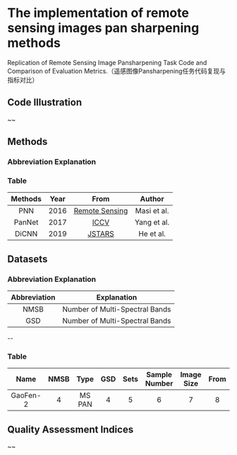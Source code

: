 # The implementation of remote sensing images pan sharpening methods
Replication of Remote Sensing Image Pansharpening Task Code and Comparison of Evaluation Metrics.（遥感图像Pansharpening任务代码复现与指标对比）
## Code Illustration
~~
## Methods
### Abbreviation Explanation

### Table
| Methods | Year | From | Author | 
|:-------:|:-------:|:-------:|:-------:|
| PNN | 2016 | [Remote Sensing](https://www.mdpi.com/2072-4292/8/7/594) | Masi et al. |
| PanNet | 2017 | [ICCV](https://arxiv.org/abs/1908.05900) | Yang et al. |
| DiCNN | 2019 | [JSTARS](https://ieeexplore.ieee.org/document/8667040) | He et al. |

## Datasets
### Abbreviation Explanation
| Abbreviation | Explanation |
|:-------:|:-------:|
|NMSB|Number of Multi-Spectral Bands|
|GSD|Number of Multi-Spectral Bands|

--
### Table
| Name | NMSB| Type | GSD | Sets | Sample Number | Image Size | From |
|:-------:|:-------:|:-------:|:-------:|:-------:|:-------:|:-------:|:-------:|
|GaoFen-2|4|MS<br>PAN|4|5|6|7|8|

## Quality Assessment Indices
~~

